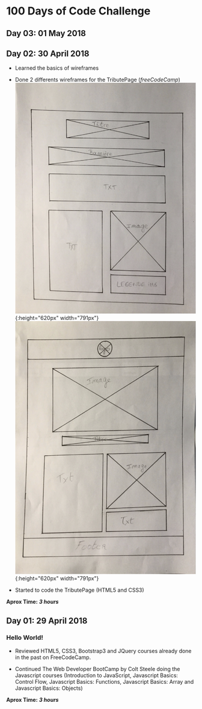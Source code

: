 # 100 Days of Code Challenge

## Day 03: 01 May 2018

## Day 02: 30 April 2018

- Learned the basics of wireframes  

- Done 2 differents wireframes for the TributePage (*freeCodeCamp*)
![WireFrame1](img/wireframe1.png){:height="620px" width="791px"}
![WireFrame2](img/wireframe2.png){:height="620px" width="791px"}

- Started to code the TributePage (HTML5 and CSS3)

**Aprox Time:** ***3 hours***

## Day 01: 29 April 2018

### Hello World!  

- Reviewed HTML5, CSS3, Bootstrap3 and JQuery courses already done in the past on FreeCodeCamp.

- Continued The Web Developer BootCamp by Colt Steele doing the Javascript courses (Introduction to JavaScript, Javascript Basics: Control Flow, Javascript Basics: Functions, Javascript Basics: Array and Javascript Basics: Objects)

**Aprox Time:** ***3 hours***